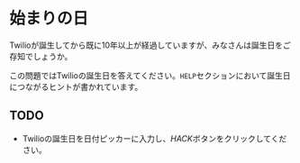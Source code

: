 # 始まりの日

Twilioが誕生してから既に10年以上が経過していますが、みなさんは誕生日をご存知でしょうか。

この問題ではTwilioの誕生日を答えてください。`HELP`セクションにおいて誕生日につながるヒントが書かれています。

## TODO

- Twilioの誕生日を日付ピッカーに入力し、*HACK*ボタンをクリックしてください。

